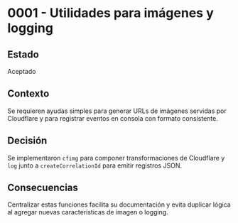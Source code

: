 # 0001 - Utilidades para imágenes y logging

## Estado
Aceptado

## Contexto
Se requieren ayudas simples para generar URLs de imágenes servidas por Cloudflare y para registrar eventos en consola con formato consistente.

## Decisión
Se implementaron `cfimg` para componer transformaciones de Cloudflare y `log` junto a `createCorrelationId` para emitir registros JSON.

## Consecuencias
Centralizar estas funciones facilita su documentación y evita duplicar lógica al agregar nuevas características de imagen o logging.
